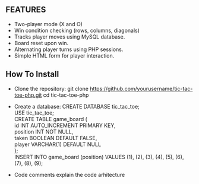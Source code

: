 ## FEATURES

- Two-player mode (X and O)
- Win condition checking (rows, columns, diagonals)
- Tracks player moves using MySQL database.
- Board reset upon win.
- Alternating player turns using PHP sessions.
- Simple HTML form for player interaction.

## How To Install

- Clone the repository: git clone https://github.com/yourusername/tic-tac-toe-php.git
cd tic-tac-toe-php

- Create a database: CREATE DATABASE tic_tac_toe;<br>
                    USE tic_tac_toe;<br>
                      CREATE TABLE game_board (<br>
                        id INT AUTO_INCREMENT PRIMARY KEY,<br>
                        position INT NOT NULL,<br>
                        taken BOOLEAN DEFAULT FALSE,<br>
                        player VARCHAR(1) DEFAULT NULL<br>
                    );<br>
                    INSERT INTO game_board (position) VALUES (1), (2), (3), (4), (5), (6), (7), (8), (9);


- Code comments explain the code arhitecture
